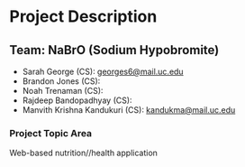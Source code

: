 # Project Description

## Team: NaBrO (Sodium Hypobromite)
- Sarah George (CS): georges6@mail.uc.edu
- Brandon Jones (CS): 
- Noah Trenaman (CS): 
- Rajdeep Bandopadhyay (CS):
- Manvith Krishna Kandukuri (CS): kandukma@mail.uc.edu

### Project Topic Area
Web-based nutrition//health application

